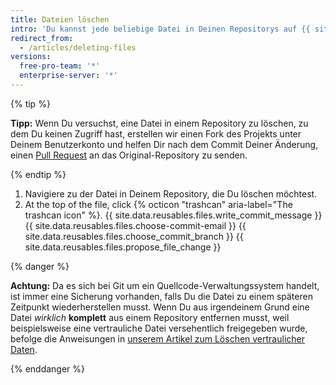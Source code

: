 ```yaml
---
title: Dateien löschen
intro: 'Du kannst jede beliebige Datei in Deinen Repositorys auf {{ site.data.variables.product.product_name }} löschen.'
redirect_from:
  - /articles/deleting-files
versions:
  free-pro-team: '*'
  enterprise-server: '*'
---
```


{% tip %}

**Tipp:** Wenn Du versuchst, eine Datei in einem Repository zu löschen, zu dem Du keinen Zugriff hast, erstellen wir einen Fork des Projekts unter Deinem Benutzerkonto und helfen Dir nach dem Commit Deiner Änderung, einen [Pull Request](/articles/about-pull-requests) an das Original-Repository zu senden.

{% endtip %}

1. Navigiere zu der Datei in Deinem Repository, die Du löschen möchtest.
2. At the top of the file, click
{% octicon "trashcan" aria-label="The trashcan icon" %}.
{{ site.data.reusables.files.write_commit_message }}
{{ site.data.reusables.files.choose-commit-email }}
{{ site.data.reusables.files.choose_commit_branch }}
{{ site.data.reusables.files.propose_file_change }}

{% danger %}

**Achtung:** Da es sich bei Git um ein Quellcode-Verwaltungssystem handelt, ist immer eine Sicherung vorhanden, falls Du die Datei zu einem späteren Zeitpunkt wiederherstellen musst. Wenn Du aus irgendeinem Grund eine Datei *wirklich* **komplett** aus einem Repository entfernen musst, weil beispielsweise eine vertrauliche Datei versehentlich freigegeben wurde, befolge die Anweisungen in [unserem Artikel zum Löschen vertraulicher Daten](/articles/removing-sensitive-data-from-a-repository).

{% enddanger %}
